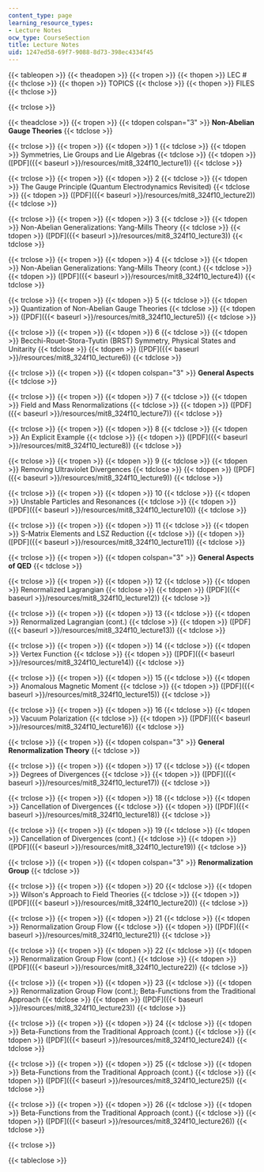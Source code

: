 ```yaml
---
content_type: page
learning_resource_types:
- Lecture Notes
ocw_type: CourseSection
title: Lecture Notes
uid: 1247ed58-69f7-9088-8d73-398ec4334f45
---
```


{{< tableopen >}}
{{< theadopen >}}
{{< tropen >}}
{{< thopen >}}
LEC #
{{< thclose >}}
{{< thopen >}}
TOPICS
{{< thclose >}}
{{< thopen >}}
FILES
{{< thclose >}}

{{< trclose >}}

{{< theadclose >}}
{{< tropen >}}
{{< tdopen colspan="3" >}}
**Non-Abelian Gauge Theories**
{{< tdclose >}}

{{< trclose >}}
{{< tropen >}}
{{< tdopen >}}
1
{{< tdclose >}}
{{< tdopen >}}
Symmetries, Lie Groups and Lie Algebras
{{< tdclose >}}
{{< tdopen >}}
([PDF]({{< baseurl >}}/resources/mit8_324f10_lecture1))
{{< tdclose >}}

{{< trclose >}}
{{< tropen >}}
{{< tdopen >}}
2
{{< tdclose >}}
{{< tdopen >}}
The Gauge Principle (Quantum Electrodynamics Revisited)
{{< tdclose >}}
{{< tdopen >}}
([PDF]({{< baseurl >}}/resources/mit8_324f10_lecture2))
{{< tdclose >}}

{{< trclose >}}
{{< tropen >}}
{{< tdopen >}}
3
{{< tdclose >}}
{{< tdopen >}}
Non-Abelian Generalizations: Yang-Mills Theory
{{< tdclose >}}
{{< tdopen >}}
([PDF]({{< baseurl >}}/resources/mit8_324f10_lecture3))
{{< tdclose >}}

{{< trclose >}}
{{< tropen >}}
{{< tdopen >}}
4
{{< tdclose >}}
{{< tdopen >}}
Non-Abelian Generalizations: Yang-Mills Theory (cont.)
{{< tdclose >}}
{{< tdopen >}}
([PDF]({{< baseurl >}}/resources/mit8_324f10_lecture4))
{{< tdclose >}}

{{< trclose >}}
{{< tropen >}}
{{< tdopen >}}
5
{{< tdclose >}}
{{< tdopen >}}
Quantization of Non-Abelian Gauge Theories
{{< tdclose >}}
{{< tdopen >}}
([PDF]({{< baseurl >}}/resources/mit8_324f10_lecture5))
{{< tdclose >}}

{{< trclose >}}
{{< tropen >}}
{{< tdopen >}}
6
{{< tdclose >}}
{{< tdopen >}}
Becchi-Rouet-Stora-Tyutin (BRST) Symmetry, Physical States and Unitarity
{{< tdclose >}}
{{< tdopen >}}
([PDF]({{< baseurl >}}/resources/mit8_324f10_lecture6))
{{< tdclose >}}

{{< trclose >}}
{{< tropen >}}
{{< tdopen colspan="3" >}}
**General Aspects**
{{< tdclose >}}

{{< trclose >}}
{{< tropen >}}
{{< tdopen >}}
7
{{< tdclose >}}
{{< tdopen >}}
Field and Mass Renormalizations
{{< tdclose >}}
{{< tdopen >}}
([PDF]({{< baseurl >}}/resources/mit8_324f10_lecture7))
{{< tdclose >}}

{{< trclose >}}
{{< tropen >}}
{{< tdopen >}}
8
{{< tdclose >}}
{{< tdopen >}}
An Explicit Example
{{< tdclose >}}
{{< tdopen >}}
([PDF]({{< baseurl >}}/resources/mit8_324f10_lecture8))
{{< tdclose >}}

{{< trclose >}}
{{< tropen >}}
{{< tdopen >}}
9
{{< tdclose >}}
{{< tdopen >}}
Removing Ultraviolet Divergences
{{< tdclose >}}
{{< tdopen >}}
([PDF]({{< baseurl >}}/resources/mit8_324f10_lecture9))
{{< tdclose >}}

{{< trclose >}}
{{< tropen >}}
{{< tdopen >}}
10
{{< tdclose >}}
{{< tdopen >}}
Unstable Particles and Resonances
{{< tdclose >}}
{{< tdopen >}}
([PDF]({{< baseurl >}}/resources/mit8_324f10_lecture10))
{{< tdclose >}}

{{< trclose >}}
{{< tropen >}}
{{< tdopen >}}
11
{{< tdclose >}}
{{< tdopen >}}
S-Matrix Elements and LSZ Reduction
{{< tdclose >}}
{{< tdopen >}}
([PDF]({{< baseurl >}}/resources/mit8_324f10_lecture11))
{{< tdclose >}}

{{< trclose >}}
{{< tropen >}}
{{< tdopen colspan="3" >}}
**General Aspects of QED**
{{< tdclose >}}

{{< trclose >}}
{{< tropen >}}
{{< tdopen >}}
12
{{< tdclose >}}
{{< tdopen >}}
Renormalized Lagrangian
{{< tdclose >}}
{{< tdopen >}}
([PDF]({{< baseurl >}}/resources/mit8_324f10_lecture12))
{{< tdclose >}}

{{< trclose >}}
{{< tropen >}}
{{< tdopen >}}
13
{{< tdclose >}}
{{< tdopen >}}
Renormalized Lagrangian (cont.)
{{< tdclose >}}
{{< tdopen >}}
([PDF]({{< baseurl >}}/resources/mit8_324f10_lecture13))
{{< tdclose >}}

{{< trclose >}}
{{< tropen >}}
{{< tdopen >}}
14
{{< tdclose >}}
{{< tdopen >}}
Vertex Function
{{< tdclose >}}
{{< tdopen >}}
([PDF]({{< baseurl >}}/resources/mit8_324f10_lecture14))
{{< tdclose >}}

{{< trclose >}}
{{< tropen >}}
{{< tdopen >}}
15
{{< tdclose >}}
{{< tdopen >}}
Anomalous Magnetic Moment
{{< tdclose >}}
{{< tdopen >}}
([PDF]({{< baseurl >}}/resources/mit8_324f10_lecture15))
{{< tdclose >}}

{{< trclose >}}
{{< tropen >}}
{{< tdopen >}}
16
{{< tdclose >}}
{{< tdopen >}}
Vacuum Polarization
{{< tdclose >}}
{{< tdopen >}}
([PDF]({{< baseurl >}}/resources/mit8_324f10_lecture16))
{{< tdclose >}}

{{< trclose >}}
{{< tropen >}}
{{< tdopen colspan="3" >}}
**General Renormalization Theory**
{{< tdclose >}}

{{< trclose >}}
{{< tropen >}}
{{< tdopen >}}
17
{{< tdclose >}}
{{< tdopen >}}
Degrees of Divergences
{{< tdclose >}}
{{< tdopen >}}
([PDF]({{< baseurl >}}/resources/mit8_324f10_lecture17))
{{< tdclose >}}

{{< trclose >}}
{{< tropen >}}
{{< tdopen >}}
18
{{< tdclose >}}
{{< tdopen >}}
Cancellation of Divergences
{{< tdclose >}}
{{< tdopen >}}
([PDF]({{< baseurl >}}/resources/mit8_324f10_lecture18))
{{< tdclose >}}

{{< trclose >}}
{{< tropen >}}
{{< tdopen >}}
19
{{< tdclose >}}
{{< tdopen >}}
Cancellation of Divergences (cont.)
{{< tdclose >}}
{{< tdopen >}}
([PDF]({{< baseurl >}}/resources/mit8_324f10_lecture19))
{{< tdclose >}}

{{< trclose >}}
{{< tropen >}}
{{< tdopen colspan="3" >}}
**Renormalization Group**
{{< tdclose >}}

{{< trclose >}}
{{< tropen >}}
{{< tdopen >}}
20
{{< tdclose >}}
{{< tdopen >}}
Wilson's Approach to Field Theories
{{< tdclose >}}
{{< tdopen >}}
([PDF]({{< baseurl >}}/resources/mit8_324f10_lecture20))
{{< tdclose >}}

{{< trclose >}}
{{< tropen >}}
{{< tdopen >}}
21
{{< tdclose >}}
{{< tdopen >}}
Renormalization Group Flow
{{< tdclose >}}
{{< tdopen >}}
([PDF]({{< baseurl >}}/resources/mit8_324f10_lecture21))
{{< tdclose >}}

{{< trclose >}}
{{< tropen >}}
{{< tdopen >}}
22
{{< tdclose >}}
{{< tdopen >}}
Renormalization Group Flow (cont.)
{{< tdclose >}}
{{< tdopen >}}
([PDF]({{< baseurl >}}/resources/mit8_324f10_lecture22))
{{< tdclose >}}

{{< trclose >}}
{{< tropen >}}
{{< tdopen >}}
23
{{< tdclose >}}
{{< tdopen >}}
Renormalization Group Flow (cont.); Beta-Functions from the Traditional Approach
{{< tdclose >}}
{{< tdopen >}}
([PDF]({{< baseurl >}}/resources/mit8_324f10_lecture23))
{{< tdclose >}}

{{< trclose >}}
{{< tropen >}}
{{< tdopen >}}
24
{{< tdclose >}}
{{< tdopen >}}
Beta-Functions from the Traditional Approach (cont.)
{{< tdclose >}}
{{< tdopen >}}
([PDF]({{< baseurl >}}/resources/mit8_324f10_lecture24))
{{< tdclose >}}

{{< trclose >}}
{{< tropen >}}
{{< tdopen >}}
25
{{< tdclose >}}
{{< tdopen >}}
Beta-Functions from the Traditional Approach (cont.)
{{< tdclose >}}
{{< tdopen >}}
([PDF]({{< baseurl >}}/resources/mit8_324f10_lecture25))
{{< tdclose >}}

{{< trclose >}}
{{< tropen >}}
{{< tdopen >}}
26
{{< tdclose >}}
{{< tdopen >}}
Beta-Functions from the Traditional Approach (cont.)
{{< tdclose >}}
{{< tdopen >}}
([PDF]({{< baseurl >}}/resources/mit8_324f10_lecture26))
{{< tdclose >}}

{{< trclose >}}

{{< tableclose >}}